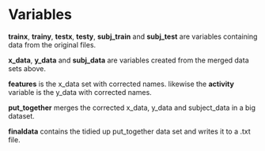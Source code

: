 # Variables #

**trainx**, **trainy**, **testx**, **testy**, **subj_train** and **subj_test** are variables containing data from the original files. 

**x_data**, **y_data** and **subj_data** are variables created from the merged data sets above. 

**features** is the x_data set with corrected names. likewise the **activity** variable is the y_data with corrected names. 

**put_together** merges the corrected x_data, y_data and subject_data in a big dataset.

**finaldata** contains the tidied up put_together data set and writes it to a .txt file. 